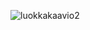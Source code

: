 ![luokkakaavio2](https://user-images.githubusercontent.com/56148285/100922887-10dde780-34e7-11eb-927d-0522032cbcf6.png)
